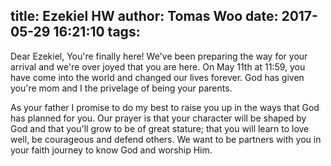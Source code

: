 title: Ezekiel HW
author: Tomas Woo
date: 2017-05-29 16:21:10
tags:
---
Dear Ezekiel,
You're finally here! We've been preparing the way for your arrival and we're over joyed that you are here. On May 11th at 11:59, you have come into the world and changed our lives forever. God has given you're mom and I the privelage of being your parents.

As your father I promise to do my best to raise you up in the ways that God has planned for you. Our prayer is that your character will be shaped by God and that you'll grow to be of great stature; that you will learn to love well, be courageous and defend others. We want to be partners with you in your faith journey to know God and worship Him.